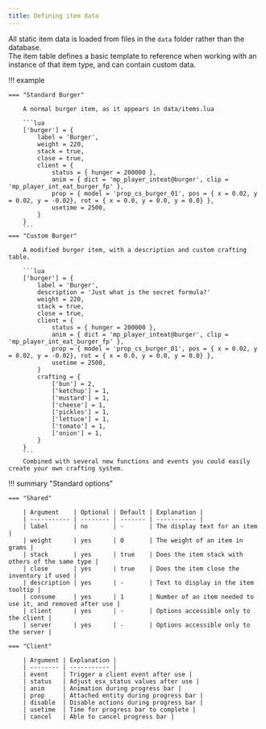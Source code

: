 ```yaml
---
title: Defining item data
---
```

All static item data is loaded from files in the `data` folder rather than the database.  
The item table defines a basic template to reference when working with an instance of that item type, and can contain custom data.

!!! example

	=== "Standard Burger"

		A normal burger item, as it appears in data/items.lua

		```lua
		['burger'] = {
			label = 'Burger',
			weight = 220,
			stack = true,
			close = true,
			client = {
				status = { hunger = 200000 },
				anim = { dict = 'mp_player_inteat@burger', clip = 'mp_player_int_eat_burger_fp' },
				prop = { model = 'prop_cs_burger_01', pos = { x = 0.02, y = 0.02, y = -0.02}, rot = { x = 0.0, y = 0.0, y = 0.0} },
				usetime = 2500,
			}
		}
		```
	=== "Custom Burger"

		A modified burger item, with a description and custom crafting table.

		```lua
		['burger'] = {
			label = 'Burger',
			description = 'Just what is the secret formula?'
			weight = 220,
			stack = true,
			close = true,
			client = {
				status = { hunger = 200000 },
				anim = { dict = 'mp_player_inteat@burger', clip = 'mp_player_int_eat_burger_fp' },
				prop = { model = 'prop_cs_burger_01', pos = { x = 0.02, y = 0.02, y = -0.02}, rot = { x = 0.0, y = 0.0, y = 0.0} },
				usetime = 2500,
			}
			crafting = {
				['bun'] = 2,
				['ketchup'] = 1,
				['mustard'] = 1,
				['cheese'] = 1,
				['pickles'] = 1,
				['lettuce'] = 1,
				['tomato'] = 1,
				['onion'] = 1, 
			}
		}
		```
		Combined with several new functions and events you could easily create your own crafting system.

!!! summary "Standard options"

	=== "Shared"

		| Argument    | Optional | Default | Explanation |
		| ----------- | -------- | ------- | ----------- |
		| label       | no       | -       | The display text for an item |
		| weight      | yes      | 0       | The weight of an item in grams |
		| stack       | yes      | true    | Does the item stack with others of the same type |
		| close       | yes      | true    | Does the item close the inventory if used |
		| description | yes      | -       | Text to display in the item tooltip |
		| consume     | yes      | 1       | Number of an item needed to use it, and removed after use |
		| client      | yes      | -       | Options accessible only to the client |
		| server      | yes      | -       | Options accessible only to the server |

	=== "Client"

		| Argument | Explanation |
		| -------- | ----------- |
		| event    | Trigger a client event after use |
		| status   | Adjust esx_status values after use |
		| anim     | Animation during progress bar |
		| prop     | Attached entity during progress bar |
		| disable  | Disable actions during progress bar |
		| usetime  | Time for progress bar to complete |
		| cancel   | Able to cancel progress bar |